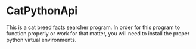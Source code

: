 # CatPythonApi
This is a cat breed facts searcher program. In order for this program to function properly or work for that matter, you will need to install the proper python virtual environments.
